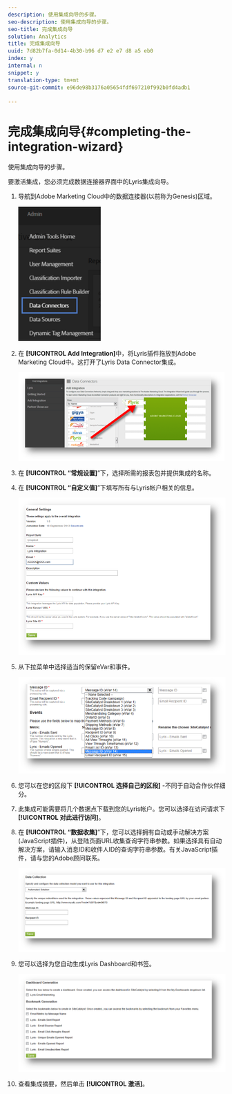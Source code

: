 ```yaml
---
description: 使用集成向导的步骤。
seo-description: 使用集成向导的步骤。
seo-title: 完成集成向导
solution: Analytics
title: 完成集成向导
uuid: 7d82b7fa-0d14-4b30-b96 d7 e2 e7 d8 a5 eb0
index: y
internal: n
snippet: y
translation-type: tm+mt
source-git-commit: e96de98b3176a05654fdf697210f992b0fd4adb1

---
```



# 完成集成向导{#completing-the-integration-wizard}

使用集成向导的步骤。

要激活集成，您必须完成数据连接器界面中的Lyris集成向导。

1. 导航到Adobe Marketing Cloud中的数据连接器(以前称为Genesis)区域。

   ![](assets/data_connectors.png)

1. 在 **[!UICONTROL Add Integration]**&#x200B;中，将Lyris插件拖放到Adobe Marketing Cloud中。这打开了Lyris Data Connector集成。

   ![](assets/add_integration.png)

1. 在 **[!UICONTROL “常规设置]**”下，选择所需的报表包并提供集成的名称。
1. 在 **[!UICONTROL “自定义值]**”下填写所有与Lyris帐户相关的信息。

   ![](assets/general_settings.png)

1. 从下拉菜单中选择适当的保留eVar和事件。

   ![](assets/variable_mapping.png)

1. 您可以在您的区段下 **[!UICONTROL 选择自己的区段]** -不同于自动合作伙伴细分。
1. 此集成可能需要将几个数据点下载到您的Lyris帐户。您可以选择在访问请求下 **[!UICONTROL 对此进行访问]**。
1. 在 **[!UICONTROL “数据收集]**”下，您可以选择拥有自动或手动解决方案(JavaScript插件)，从登陆页面URL收集查询字符串参数。如果选择具有自动解决方案，请输入消息ID和收件人ID的查询字符串参数。有关JavaScript插件，请与您的Adobe顾问联系。

   ![](assets/data_collection.png)

1. 您可以选择为您自动生成Lyris Dashboard和书签。

   ![](assets/dashboard_generation.png)

1. 查看集成摘要，然后单击 **[!UICONTROL 激活]**。

